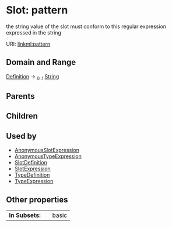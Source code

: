 
# Slot: pattern


the string value of the slot must conform to this regular expression expressed in the string

URI: [linkml:pattern](https://w3id.org/linkml/pattern)


## Domain and Range

[Definition](Definition.md) &#8594;  <sub>0..1</sub> [String](types/String.md)

## Parents


## Children


## Used by

 * [AnonymousSlotExpression](AnonymousSlotExpression.md)
 * [AnonymousTypeExpression](AnonymousTypeExpression.md)
 * [SlotDefinition](SlotDefinition.md)
 * [SlotExpression](SlotExpression.md)
 * [TypeDefinition](TypeDefinition.md)
 * [TypeExpression](TypeExpression.md)

## Other properties

|  |  |  |
| --- | --- | --- |
| **In Subsets:** | | basic |

